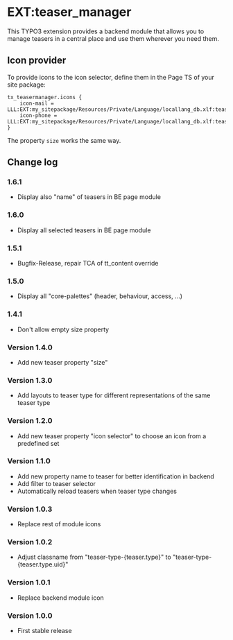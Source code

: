 # EXT:teaser_manager

This TYPO3 extension provides a backend module that allows you to manage teasers in a central place and use them wherever you need them.

## Icon provider

To provide icons to the icon selector, define them in the Page TS of your site package:
```
tx_teasermanager.icons {
    icon-mail = LLL:EXT:my_sitepackage/Resources/Private/Language/locallang_db.xlf:teasermanager.icon.mail
    icon-phone = LLL:EXT:my_sitepackage/Resources/Private/Language/locallang_db.xlf:teasermanager.icon.phone
}
```

The property `size` works the same way.

## Change log

### 1.6.1
- Display also "name" of teasers in BE page module

### 1.6.0
- Display all selected teasers in BE page module

### 1.5.1
- Bugfix-Release, repair TCA of tt_content override

### 1.5.0
- Display all "core-palettes" (header, behaviour, access, ...)

### 1.4.1
- Don't allow empty size property

### Version 1.4.0
- Add new teaser property "size"

### Version 1.3.0
- Add layouts to teaser type for different representations of the same teaser type

### Version 1.2.0
- Add new teaser property "icon selector" to choose an icon from a predefined set

### Version 1.1.0
- Add new property name to teaser for better identification in backend
- Add filter to teaser selector
- Automatically reload teasers when teaser type changes

### Version 1.0.3
- Replace rest of module icons

### Version 1.0.2
- Adjust classname from "teaser-type-{teaser.type}" to "teaser-type-{teaser.type.uid}" 

### Version 1.0.1
- Replace backend module icon 

### Version 1.0.0

- First stable release